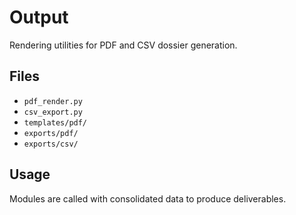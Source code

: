 # Output

Rendering utilities for PDF and CSV dossier generation.

## Files
- `pdf_render.py`
- `csv_export.py`
- `templates/pdf/`
- `exports/pdf/`
- `exports/csv/`

## Usage
Modules are called with consolidated data to produce deliverables.

